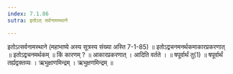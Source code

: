 ```yaml
---
index: 7.1.86
sutra: इतोऽत् सर्वनामस्थाने

---
```

 इतोऽत्सर्वनामस्थाने (महाभाष्ये अस्य सूत्रस्य संख्या अस्ति 7-1-85) ॥ इतोऽद्वचनमनर्थकमाकारप्रकरणात् ॥ इतोऽद्वचनमर्थकम् ॥ किं कारणम् ? ॥ आकारप्रकरणात् । आदिति वर्तते । ॥ षपूर्वार्थं तु(1) ॥ षपूर्वार्थं तर्ह्यद्वक्तव्यः । ऋभुक्षाणमिन्द्रम् । ऋभुक्षणमिन्द्रम् ॥ 